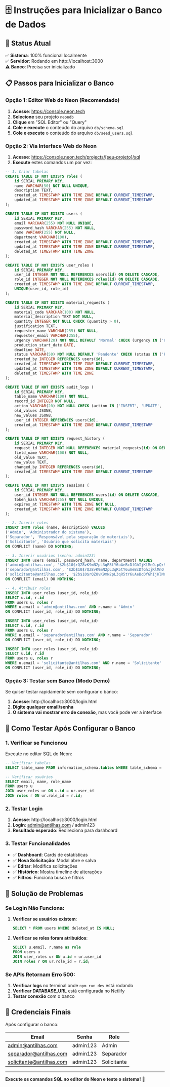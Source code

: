 # 🗄️ Instruções para Inicializar o Banco de Dados

## 🎯 Status Atual

✅ **Sistema**: 100% funcional localmente  
✅ **Servidor**: Rodando em http://localhost:3000  
⚠️ **Banco**: Precisa ser inicializado  

## 📋 Passos para Inicializar o Banco

### **Opção 1: Editor Web do Neon (Recomendado)**

1. **Acesse**: https://console.neon.tech
2. **Selecione** seu projeto `neondb`
3. **Clique** em "SQL Editor" ou "Query"
4. **Cole e execute** o conteúdo do arquivo `db/schema.sql`
5. **Cole e execute** o conteúdo do arquivo `db/seed_users.sql`

### **Opção 2: Via Interface Web do Neon**

1. **Acesse**: https://console.neon.tech/projects/[seu-projeto]/sql
2. **Execute** estes comandos um por vez:

```sql
-- 1. Criar tabelas
CREATE TABLE IF NOT EXISTS roles (
    id SERIAL PRIMARY KEY,
    name VARCHAR(50) NOT NULL UNIQUE,
    description TEXT,
    created_at TIMESTAMP WITH TIME ZONE DEFAULT CURRENT_TIMESTAMP,
    updated_at TIMESTAMP WITH TIME ZONE DEFAULT CURRENT_TIMESTAMP
);

CREATE TABLE IF NOT EXISTS users (
    id SERIAL PRIMARY KEY,
    email VARCHAR(255) NOT NULL UNIQUE,
    password_hash VARCHAR(255) NOT NULL,
    name VARCHAR(255) NOT NULL,
    department VARCHAR(100),
    created_at TIMESTAMP WITH TIME ZONE DEFAULT CURRENT_TIMESTAMP,
    updated_at TIMESTAMP WITH TIME ZONE DEFAULT CURRENT_TIMESTAMP,
    deleted_at TIMESTAMP WITH TIME ZONE
);

CREATE TABLE IF NOT EXISTS user_roles (
    id SERIAL PRIMARY KEY,
    user_id INTEGER NOT NULL REFERENCES users(id) ON DELETE CASCADE,
    role_id INTEGER NOT NULL REFERENCES roles(id) ON DELETE CASCADE,
    created_at TIMESTAMP WITH TIME ZONE DEFAULT CURRENT_TIMESTAMP,
    UNIQUE(user_id, role_id)
);

CREATE TABLE IF NOT EXISTS material_requests (
    id SERIAL PRIMARY KEY,
    material_code VARCHAR(100) NOT NULL,
    material_description TEXT NOT NULL,
    quantity INTEGER NOT NULL CHECK (quantity > 0),
    justification TEXT,
    requester_name VARCHAR(255) NOT NULL,
    requester_email VARCHAR(255),
    urgency VARCHAR(20) NOT NULL DEFAULT 'Normal' CHECK (urgency IN ('Urgente', 'Normal')),
    production_start_date DATE,
    deadline DATE,
    status VARCHAR(50) NOT NULL DEFAULT 'Pendente' CHECK (status IN ('Pendente', 'Em Andamento', 'Concluído', 'Cancelado')),
    created_by INTEGER REFERENCES users(id),
    created_at TIMESTAMP WITH TIME ZONE DEFAULT CURRENT_TIMESTAMP,
    updated_at TIMESTAMP WITH TIME ZONE DEFAULT CURRENT_TIMESTAMP,
    deleted_at TIMESTAMP WITH TIME ZONE
);

CREATE TABLE IF NOT EXISTS audit_logs (
    id SERIAL PRIMARY KEY,
    table_name VARCHAR(100) NOT NULL,
    record_id INTEGER NOT NULL,
    action VARCHAR(20) NOT NULL CHECK (action IN ('INSERT', 'UPDATE', 'DELETE')),
    old_values JSONB,
    new_values JSONB,
    user_id INTEGER REFERENCES users(id),
    created_at TIMESTAMP WITH TIME ZONE DEFAULT CURRENT_TIMESTAMP
);

CREATE TABLE IF NOT EXISTS request_history (
    id SERIAL PRIMARY KEY,
    request_id INTEGER NOT NULL REFERENCES material_requests(id) ON DELETE CASCADE,
    field_name VARCHAR(100) NOT NULL,
    old_value TEXT,
    new_value TEXT,
    changed_by INTEGER REFERENCES users(id),
    created_at TIMESTAMP WITH TIME ZONE DEFAULT CURRENT_TIMESTAMP
);

CREATE TABLE IF NOT EXISTS sessions (
    id SERIAL PRIMARY KEY,
    user_id INTEGER NOT NULL REFERENCES users(id) ON DELETE CASCADE,
    token_hash VARCHAR(255) NOT NULL UNIQUE,
    expires_at TIMESTAMP WITH TIME ZONE NOT NULL,
    created_at TIMESTAMP WITH TIME ZONE DEFAULT CURRENT_TIMESTAMP
);

-- 2. Inserir roles
INSERT INTO roles (name, description) VALUES 
('Admin', 'Administrador do sistema'),
('Separador', 'Responsável pela separação de materiais'),
('Solicitante', 'Usuário que solicita materiais')
ON CONFLICT (name) DO NOTHING;

-- 3. Inserir usuários (senha: admin123)
INSERT INTO users (email, password_hash, name, department) VALUES 
('admin@antilhas.com', '$2b$10$rQZ8vK9mN2pL3qR5tY6uAeBcDfGhIjKlMnO.pQrStUvWxYzA1B2C3', 'Administrador', 'TI'),
('separador@antilhas.com', '$2b$10$rQZ8vK9mN2pL3qR5tY6uAeBcDfGhIjKlMnO.pQrStUvWxYzA1B2C3', 'Separador de Material', 'Logística'),
('solicitante@antilhas.com', '$2b$10$rQZ8vK9mN2pL3qR5tY6uAeBcDfGhIjKlMnO.pQrStUvWxYzA1B2C3', 'Solicitante', 'Produção')
ON CONFLICT (email) DO NOTHING;

-- 4. Atribuir roles
INSERT INTO user_roles (user_id, role_id) 
SELECT u.id, r.id 
FROM users u, roles r 
WHERE u.email = 'admin@antilhas.com' AND r.name = 'Admin'
ON CONFLICT (user_id, role_id) DO NOTHING;

INSERT INTO user_roles (user_id, role_id) 
SELECT u.id, r.id 
FROM users u, roles r 
WHERE u.email = 'separador@antilhas.com' AND r.name = 'Separador'
ON CONFLICT (user_id, role_id) DO NOTHING;

INSERT INTO user_roles (user_id, role_id) 
SELECT u.id, r.id 
FROM users u, roles r 
WHERE u.email = 'solicitante@antilhas.com' AND r.name = 'Solicitante'
ON CONFLICT (user_id, role_id) DO NOTHING;
```

### **Opção 3: Testar sem Banco (Modo Demo)**

Se quiser testar rapidamente sem configurar o banco:

1. **Acesse**: http://localhost:3000/login.html
2. **Digite qualquer email/senha**
3. **O sistema vai mostrar erro de conexão**, mas você pode ver a interface

## 🧪 Como Testar Após Configurar o Banco

### **1. Verificar se Funcionou**

Execute no editor SQL do Neon:

```sql
-- Verificar tabelas
SELECT table_name FROM information_schema.tables WHERE table_schema = 'public';

-- Verificar usuários
SELECT email, name, role_name 
FROM users u 
JOIN user_roles ur ON u.id = ur.user_id 
JOIN roles r ON ur.role_id = r.id;
```

### **2. Testar Login**

1. **Acesse**: http://localhost:3000/login.html
2. **Login**: admin@antilhas.com / admin123
3. **Resultado esperado**: Redireciona para dashboard

### **3. Testar Funcionalidades**

- ✅ **Dashboard**: Cards de estatísticas
- ✅ **Nova Solicitação**: Modal abre e salva
- ✅ **Editar**: Modifica solicitações
- ✅ **Histórico**: Mostra timeline de alterações
- ✅ **Filtros**: Funciona busca e filtros

## 🚨 Solução de Problemas

### **Se Login Não Funciona:**

1. **Verificar se usuários existem**:
   ```sql
   SELECT * FROM users WHERE deleted_at IS NULL;
   ```

2. **Verificar se roles foram atribuídos**:
   ```sql
   SELECT u.email, r.name as role 
   FROM users u 
   JOIN user_roles ur ON u.id = ur.user_id 
   JOIN roles r ON ur.role_id = r.id;
   ```

### **Se APIs Retornam Erro 500:**

1. **Verificar logs** no terminal onde `npm run dev` está rodando
2. **Verificar DATABASE_URL** está configurada no Netlify
3. **Testar conexão** com o banco

## 🎯 Credenciais Finais

Após configurar o banco:

| Email | Senha | Role |
|-------|-------|------|
| admin@antilhas.com | admin123 | Admin |
| separador@antilhas.com | admin123 | Separador |
| solicitante@antilhas.com | admin123 | Solicitante |

---

**Execute os comandos SQL no editor do Neon e teste o sistema!** 🚀
